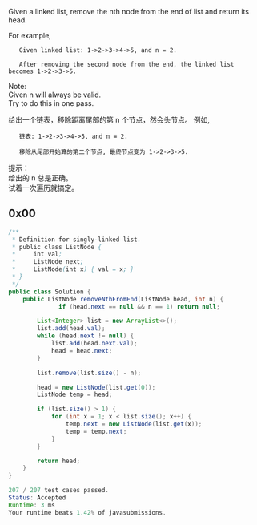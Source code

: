 Given a linked list, remove the nth node from the end of list and return its head.

For example,
```
   Given linked list: 1->2->3->4->5, and n = 2.

   After removing the second node from the end, the linked list becomes 1->2->3->5.
```
Note:  
Given n will always be valid.  
Try to do this in one pass.


给出一个链表，移除距离尾部的第 n 个节点，然会头节点。
例如,
```
   链表: 1->2->3->4->5, and n = 2.

   移除从尾部开始算的第二个节点, 最终节点变为 1->2->3->5.
```

提示：  
给出的 n 总是正确。  
试着一次遍历就搞定。


## 0x00

```java
/**
 * Definition for singly-linked list.
 * public class ListNode {
 *     int val;
 *     ListNode next;
 *     ListNode(int x) { val = x; }
 * }
 */
public class Solution {
    public ListNode removeNthFromEnd(ListNode head, int n) {
              if (head.next == null && n == 1) return null;

        List<Integer> list = new ArrayList<>();
        list.add(head.val);
        while (head.next != null) {
            list.add(head.next.val);
            head = head.next;
        }

        list.remove(list.size() - n);

        head = new ListNode(list.get(0));
        ListNode temp = head;

        if (list.size() > 1) {
            for (int x = 1; x < list.size(); x++) {
                temp.next = new ListNode(list.get(x));
                temp = temp.next;
            }
        }

        return head;  
    }
}

207 / 207 test cases passed.
Status: Accepted
Runtime: 3 ms
Your runtime beats 1.42% of javasubmissions.
```
